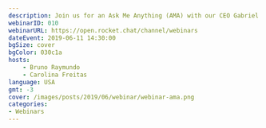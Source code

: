 ```yaml
---
description: Join us for an Ask Me Anything (AMA) with our CEO Gabriel Engel.  Gabriel will be answering your questions live and discussing current developments, product launches and much much more.
webinarID: 010
webinarURL: https://open.rocket.chat/channel/webinars
dateEvent: 2019-06-11 14:30:00
bgSize: cover
bgColor: 030c1a
hosts:
    - Bruno Raymundo
    - Carolina Freitas
language: USA
gmt: -3
cover: /images/posts/2019/06/webinar/webinar-ama.png
categories:
- Webinars
---
```


